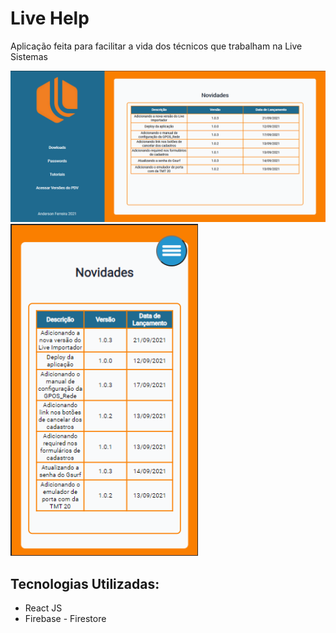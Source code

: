 # Live Help
Aplicação feita para facilitar a vida dos técnicos que trabalham na Live Sistemas

<img src="./src/assets/images/web.png" heigth="500" width="700"> 
<img src="./src/assets/images/mobile.png" heigth="300" width="300">

## Tecnologias Utilizadas:
* React JS
* Firebase - Firestore